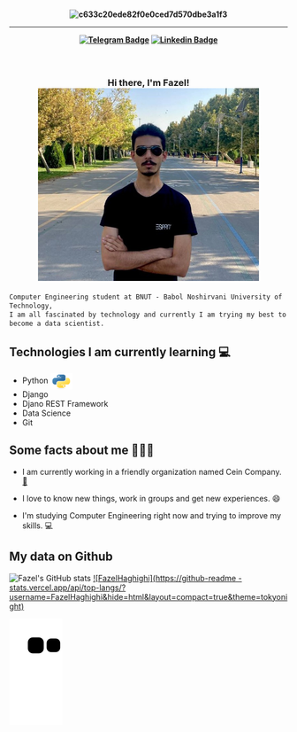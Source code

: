 <h4 align="center">
 
![c633c20ede82f0e0ced7d570dbe3a1f3](https://user-images.githubusercontent.com/70382532/138322189-2db8df52-9dcb-40a0-88a8-c365466bd33d.gif)

<hr>

[![Telegram Badge](https://img.shields.io/badge/-Telegram-blue?style=for-the-badge&logo=Facebook&logoColor=white&link=https://github.com/FazelHaghighi)](https://t.me/pingpongplayer)
[![Linkedin Badge](https://img.shields.io/badge/-Linkedin-blue?style=for-the-badge&logo=Linkedin&logoColor=white&link=https://github.com/FazelHaghighi)](https://www.linkedin.com/in/mohammadfazel-abdhaghighi-33912a234)
</h4>

<h3 align="center">  <br>

Hi there, I'm Fazel! 
<br> 
<img src="photo-of-me.jpg" width="400px" />

</h3> 

``` 
Computer Engineering student at BNUT - Babol Noshirvani University of Technology, 
I am all fascinated by technology and currently I am trying my best to become a data scientist. 
``` 
## Technologies I am currently learning 💻 

  - Python <img align="center" alt="Rafa-Python" height="30" width="40" src="https://raw.githubusercontent.com/devicons/devicon/master/icons/python/python-original.svg">
  - Django
  - Djano REST Framework 
  - Data Science  
  - Git 

## Some facts about me 👨🏻‍💻 

- I am currently working in a friendly organization named Cein Company. [:link:](https://github.com/Cein-Company) 

- I love to know new things, work in groups and get new experiences. 😄 

- I'm studying Computer Engineering right now and trying to improve my skills. 💻 

## My data on Github 

<!-- <span style="height "> 
![Fazel's GitHub stats](https://github-readme-stats.vercel.app/api?username=FazelHaghighi&show_icons=true&theme=tokyonight) 
< /span> --> 

![Fazel's GitHub stats](https://github-readme-stats.vercel.app/api?username=FazelHaghighi&show_icons=true&theme=tokyonight) 
[![FazelHaghighi](https://github-readme -stats.vercel.app/api/top-langs/?username=FazelHaghighi&hide=html&layout=compact=true&theme=tokyonight)](https://github.com/FazelHaghighi/) 
<!-- ![Top Langs](https ://github-readme-stats.vercel.app/api/top-langs/?username=FazelHaghighi&layout=compact&theme=tokyonight) --> 
![Snake animation](https://github.com/rafaballerini/rafaballerini/blob/output/github-contribution-grid-snake.svg)
